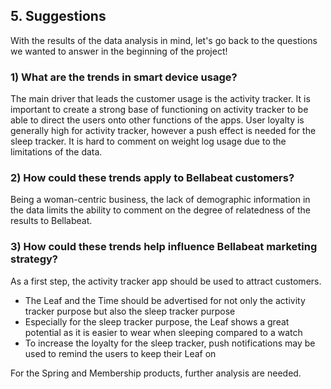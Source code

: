 ## 5. Suggestions

With the results of the data analysis in mind, let's go back to the questions we wanted to answer in the beginning of the project!

### 1) What are the trends in smart device usage?
The main driver that leads the customer usage is the activity tracker.
It is important to create a strong base of functioning on activity tracker to be able to direct the users onto other functions of the apps.
User loyalty is generally high for activity tracker, however a push effect is needed for the sleep tracker.
It is hard to comment on weight log usage due to the limitations of the data.

### 2) How could these trends apply to Bellabeat customers?
Being a woman-centric business, the lack of demographic information in the data limits the ability to comment on the degree of relatedness of the results to Bellabeat.

### 3) How could these trends help influence Bellabeat marketing strategy?
As a first step, the activity tracker app should be used to attract customers. 

- The Leaf and the Time should be advertised for not only the activity tracker purpose but also the sleep tracker purpose
- Especially for the sleep tracker purpose, the Leaf shows a great potential as it is easier to wear when sleeping compared to a watch
- To increase the loyalty for the sleep tracker, push notifications may be used to remind the users to keep their Leaf on

For the Spring and Membership products, further analysis are needed.
